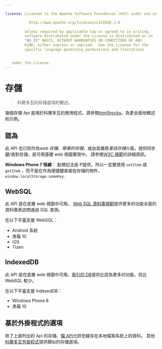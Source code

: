 ```yaml
---

license: Licensed to the Apache Software Foundation (ASF) under one or more contributor license agreements. See the NOTICE file distributed with this work for additional information regarding copyright ownership. The ASF licenses this file to you under the Apache License, Version 2.0 (the "License"); you may not use this file except in compliance with the License. You may obtain a copy of the License at

           http://www.apache.org/licenses/LICENSE-2.0
    
         Unless required by applicable law or agreed to in writing,
         software distributed under the License is distributed on an
         "AS IS" BASIS, WITHOUT WARRANTIES OR CONDITIONS OF ANY
         KIND, either express or implied.  See the License for the
         specific language governing permissions and limitations
    

   under the License.
---
```


# 存儲

> 科爾多瓦的存儲選項的概述。

幾個存儲 Api 是用於科爾多瓦的應用程式。請參閱[html5rocks][1]。為更全面地概述和示例。

 [1]: http://www.html5rocks.com/en/features/storage

## 認為

此 API 也已知作為*web 存儲*、*簡單的存儲*，或由其備用*會話存儲*介面，提供同步鍵/值對存儲，是可用基礎 web 視圖實現中。 請參閱[W3C 規範][2]的詳細資訊。

 [2]: http://www.w3.org/TR/webstorage/

**Windows Phone 7 怪癖**： 點標記法是*不*提供，所以一定要使用 `setItem` 或 `getItem` ，而不是在作為便捷鍵直接從存儲的物件，`window.localStorage.someKey`.

## WebSQL

此 API 是在底層 web 視圖中可用。 [Web SQL 資料庫規範][3]提供更多的功能全面的資料庫表訪問通過 SQL 查詢。

 [3]: http://dev.w3.org/html5/webdatabase/

在以下平臺支援 WebSQL：

*   Android 系統
*   黑莓 10
*   iOS
*   Tizen

## IndexedDB

此 API 是在底層 web 視圖中可用。[索引的 DB][4]提供比認為更多的功能，但比 WebSQL 較少。

 [4]: http://www.w3.org/TR/IndexedDB/

在以下平臺支援 IndexedDB：

*   Windows Phone 8
*   黑莓 10

## 基於外掛程式的選項

除了上面列出的 Api 的存儲、[檔 API][5]允許您緩存在本地檔案系統上的資料。 其他[科爾多瓦外掛程式][6]提供類似的存儲選項。

 [5]: https://github.com/apache/cordova-plugin-file/blob/master/doc/index.md
 [6]: http://plugins.cordova.io/